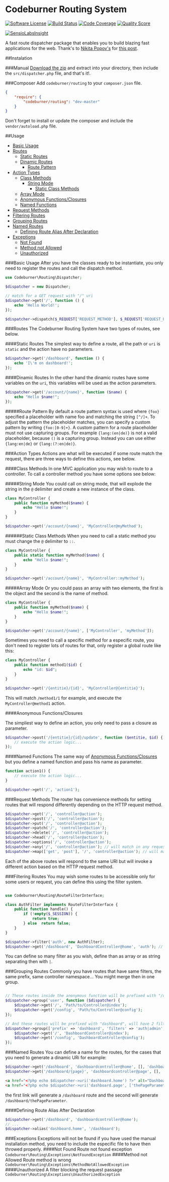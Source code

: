 # Codeburner Routing System

[![Software License](https://img.shields.io/badge/license-MIT-brightgreen.svg)](LICENSE)
[![Build Status](https://img.shields.io/travis/codeburnerframework/routing/master.svg)](https://travis-ci.org/codeburnerframework/routing)
[![Code Coverage](https://scrutinizer-ci.com/g/codeburnerframework/routing/badges/coverage.png?b=master)](https://scrutinizer-ci.com/g/codeburnerframework/routing/?branch=master)
[![Quality Score](https://img.shields.io/scrutinizer/g/codeburnerframework/routing.svg)](https://scrutinizer-ci.com/g/codeburnerframework/routing)

[![SensioLabsInsight](https://insight.sensiolabs.com/projects/d96c4a67-982b-4e16-a24d-7b490bf11bc7/big.png)](https://insight.sensiolabs.com/projects/d96c4a67-982b-4e16-a24d-7b490bf11bc7)

A fast route dispatcher package that enables you to build blazing fast applications for the web. Thank's to [Nikita Popov's](https://github.com/nikic/) for [this post](https://nikic.github.io/2014/02/18/Fast-request-routing-using-regular-expressions.html).

##Instalation

###Manual
[Download the zip](https://github.com/codeburnerframework/routing/archive/master.zip) and extract into your directory, then include the `src/dispatcher.php` file, and that's it!.

###Composer
Add `codeburner/routing` to your `composer.json` file.

```json
{
    "require": {
        "codeburner/routing": "dev-master"
    }
}
```

Don't forget to install or update the composer and include the `vendor/autoload.php` file.

##Usage

- [Basic Usage](#basic-usage)
- [Routes](#routes)
	- [Static Routes](#static-routes)
	- [Dinamic Routes](#dinamic-routes)
		- [Route Pattern](#route-pattern)
- [Action Types](#action-types)
    - [Class Methods](#class-methods)
    	- [String Mode](#string-mode)
    		- [Static Class Methods](#static-class-methods)
	- [Array Mode](#array-mode)
    - [Anonymous Functions/Closures](#anonymous-functionsclosures)
    - [Named Functions](#name-functions)
- [Request Methods](#request-methods)
- [Filtering Routes](#filtering-routes)
- [Grouping Routes](#grouping-routes)
- [Named Routes](#named-routes)
	- [Defining Route Alias After Declaration](#defining_route_alias_after_declaration)
- [Exceptions](#exceptions)
	- [Not Found](#not-found)
	- [Method not Allowed](#method-not-allowed)
	- [Unauthorized](#unauthorized)

###Basic Usage
After you have the classes ready to be instantiate, you only need to register the routes and call the dispatch method.

```php
use Codeburner\Routing\Dispatcher;

$dispatcher = new Dispatcher;

// match for a GET request with "/" uri
$dispatcher->get('/', function () {
	echo 'Hello World!';
});

$dispatcher->dispatch($_REQUEST['REQUEST_METHOD'], $_REQUEST['REQUEST_URI']);
```
###Routes
The Codeburner Routing System have two types of routes, see below.

####Static Routes
The simplest way to define a route, all the path or `uri` is `static` and the action have no parameters.

```php
$dispatcher->get('/dashboard', function () {
	echo 'I\'m on dashboard!';
});
```

####Dinamic Routes
In the other hand the dinamic routes have some variables on the `uri`, this variables will be used as the action parameters.

```php
$dispatcher->get('/account/{name}', function ($name) {
	echo "Hello $name!";
});
```

#####Route Pattern
By default a route pattern syntax is used where `{foo}` specified a placeholder with name foo and matching the string `[^/]+`. To adjust the pattern the placeholder matches, you can specify a custom pattern by writing `{foo:[0-9]+}`. A custom pattern for a route placeholder must not use capturing groups. For example `{lang:(en|de)}` is not a valid placeholder, because `()` is a capturing group. Instead you can use either `{lang:en|de}` or `{lang:(?:en|de)}`.

###Action Types
Actions are what will be executed if some route match the request, there are three ways to define this actions, see below.

####Class Methods
In one MVC application you may wish to route to a controller. To call a controller method you have some options see below:

#####String Mode
You could call on string mode, that will explode the string in the `@` delimiter and create a new instance of the class.
```php
class MyController {
	public function myMethod($name) {
		echo "Hello $name!";
	}
}

$dispatcher->get('/account/{name}', 'MyController@myMethod');
```

######Static Class Methods
When you need to call a static method you must change the `@` delimiter to `::`.
```php
class MyController {
	public static function myMethod($name) {
		echo "Hello $name!";
	}
}

$dispatcher->get('/account/{name}', 'MyController::myMethod');
```

#####Array Mode
Or you could pass an array with two elements, the first is the object and the second is the name of method.
```php
class MyController {
	public function myMethod($name) {
		echo "Hello $name!";
	}
}

$dispatcher->get('/account/{name}', ['MyController', 'myMethod']);
```

Sometimes you need to call a specific method for a especific route, you don't need to register lots of routes for that, only register a global route like this:

```php
class MyController {
	public function method1($id) {
		echo "id: $id";
	}
}

$dispatcher->get('/{entitie}/{id}', 'MyController@{entitie}');
```
This will match `/method1/1` for example, and execute the `MyController@method1` action.


####Anonymous Functions/Closures

The simpliest way to define an action, you only need to pass a closure as parameter.

```php
$dispatcher->post('/{entitie}/{id}/update', function ($entitie, $id) {
	// execute the action logic...
});
```

####Named Functions
The same way of [Anonymous Functions/Closures](#anonymous-functionsclosures) but you define a named function and pass his name as parameter.

```php
function action1() {
	// execute the action logic...
}

$dispatcher->get('/', 'action1');
```

###Request Methods
The router has convenience methods for setting routes that will respond differently depending on the HTTP request method.

```php
$dispatcher->get('/', 'controller@action');
$dispatcher->post('/', 'controller@action');
$dispatcher->put('/', 'controller@action');
$dispatcher->patch('/', 'controller@action');
$dispatcher->delete('/', 'controller@action');
$dispatcher->head('/', 'controller@action');
$dispatcher->options('/', 'controller@action');
$dispatcher->any('/', 'controller@action'); // will match in any request method
$dispatcher->map(['get', 'post'], '/', 'controller@action'); // will match in GET and POST requests
```
Each of the above routes will respond to the same URI but will invoke a different action based on the HTTP request method.

###Filtering Routes
You may wish some routes to be accessible only for some users or request, you can define this using the filter system.

```php

use Codeburner\Routing\RouteFilterInterface;

class AuthFilter implements RouteFilterInterface {
	public function handle() {
		if (!empty($_SESSION)) {
			return true;
		} else  return false;
	}
}

$dispatcher->filter('auth', new AuthFilter);
$dispatcher->get('/dashboard', 'DashboardController@home', 'auth'); // Will only match if the $_SESSION exists.
```
You can define so many filter as you wish, define than as array or as string separating then with `|`.

###Grouping Routes
Commonly you have routes that have same filters, the same prefix, same controller namespace... You might merge then in one group.

```php

// These routes inside the anonymous function will be prefixed with "/user"
$dispatcher->group('user', function ($dispatcher) {
	$dispatcher->get('/', 'Path/to/Controller@index');
	$dispatcher->get('/config', 'Path/to/Controller@config');
});

// And these routes will be prefixed with "dashboard", will have 2 filters, "auth" and "admin" and the controllers will be prefixed with "Path/To/Controllers/Folder"
$dispatcher->group(['prefix' => 'dashboard', 'filters' => 'auth|admin', 'namespace' => 'Path/To/Controllers/Folder'], function ($dispacher) {
	$dispatcher->get('/', 'DashboardController@index');
	$dispatcher->get('/config', 'DashboardController@config');
});
```
###Named Routes
You can define a name for the routes, for the cases that you need to generate a dinamic URi for example:

```php
$dispatcher->get('/dashboard', 'dashboardcontroller@home', [], 'dashboard.home');
$dispatcher->get('/dashboard/{page}', 'dashboardcontroller@page', [], 'dashboard.page')
```
```html
<a href="<?php echo $dispatcher->uri('dashboard.home') ?>" alt="Dashboard">home</a>
<a href="<?php echo $dispatcher->uri('dashboard.page', ['thePageParameter']) ?>" alt="Some Page">some page</a>
```

the first link will generate a `/dashboard` route and the second will generate `/dashboard/thePageParameter`.

####Defining Route Alias After Declaration
```php
$dispatcher->get('/dashboard', 'dashboardcontroller@home');
// ...
$dispatcher->alias('dashboard.home', '/dashboard');
```

###Exceptions
Exceptions will not be found if you have used the manual installation method, you need to include the especific file to have then throwed properly.
####Not Found
Route not found exception `Codeburner\Routing\Exceptions\NotFoundException`
####Method not Allowed
Route method is wrong `Codeburner\Routing\Exceptions\MethodNotAllowedException`
####Unauthorized
A filter blocking the request passage `Codeburner\Routing\Exceptions\UnauthorizedException`

